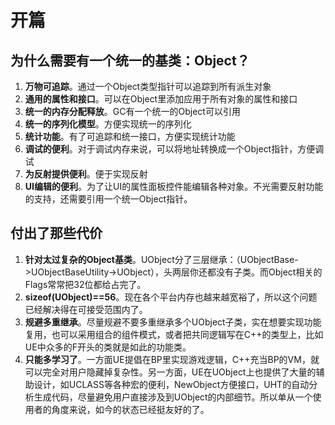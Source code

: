 # 开篇

## 为什么需要有一个统一的基类：Object？

1. **万物可追踪**。通过一个Object类型指针可以追踪到所有派生对象
2. **通用的属性和接口**。可以在Object里添加应用于所有对象的属性和接口
3. **统一的内存分配释放**。GC有一个统一的Object可以引用
4. **统一的序列化模型**。方便实现统一的序列化
5. **统计功能**。有了可追踪和统一接口，方便实现统计功能
6. **调试的便利**。对于调试内存来说，可以将地址转换成一个Object指针，方便调试
7. **为反射提供便利**。便于实现反射
8. **UI编辑的便利**。为了让UI的属性面板控件能编辑各种对象。不光需要反射功能的支持，还需要引用一个统一Object指针。

## 付出了那些代价

1. **针对太过复杂的Object基类**。UObject分了三层继承：（UObjectBase->UObjectBaseUtility->UObject），头两层你还都没有子类。而Object相关的Flags常常把32位都给占完了。
2. **sizeof(UObject)==56**。现在各个平台内存也越来越宽裕了，所以这个问题已经解决得在可接受范围内了。
3. **规避多重继承**。尽量规避不要多重继承多个UObject子类，实在想要实现功能复用，也可以采用组合的组件模式，或者把共同逻辑写在C++的类型上，比如UE中众多的F开头的类就是如此的功能类。
4. **只能多学习了**。一方面UE提倡在BP里实现游戏逻辑，C++充当BP的VM，就可以完全对用户隐藏掉复杂性。另一方面，UE在UObject上也提供了大量的辅助设计，如UCLASS等各种宏的便利，NewObject方便接口，UHT的自动分析生成代码，尽量避免用户直接涉及到UObject的内部细节。所以单从一个使用者的角度来说，如今的状态已经挺友好的了。
